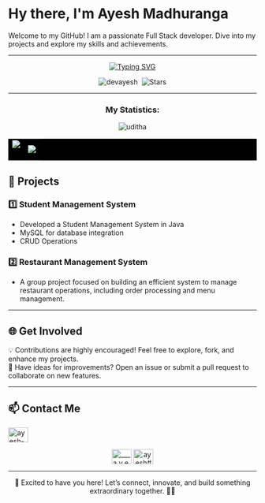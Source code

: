 ﻿# **Hy there, I'm Ayesh Madhuranga**

Welcome to my GitHub! I am a passionate Full Stack developer. Dive into my projects and explore my skills and achievements.

---

<div align="center">


[![Typing SVG](https://readme-typing-svg.herokuapp.com?font=Fira+Code&size=25&pause=1000&center=true&vCenter=true&width=435&lines=Full-Stack+Developer)](https://git.io/typing-svg)

<p align="center">
    <img src="https://komarev.com/ghpvc/?username=devayesh&label=Profile%20views&color=0e75b6&style=flat" alt="devayesh"/>&nbsp;
    <img alt="Stars" src="https://img.shields.io/github/stars/devayesh?style=flat-square&label=Stars&labelColor=343b41"/>
</p>


---

<h3 align="center">My Statistics:</h3>
 <img src="https://github-readme-activity-graph.vercel.app/graph?username=devayesh&bg_color=121112&color=f4f0f4&line=3ac1cb&point=1978d2&area=true&hide_border=true" alt="uditha" />
<p align="center">
<table align="center" style="background-color: black;">
<tr border="none">
<td width="50%" align="center">
  
  <img  align="center"  src="https://github-readme-stats.vercel.app/api?username=devayesh&show_icons=true&locale=en&theme=dark" />
  <br></br>
</td>
<td width="50%" align="center">

  <img  align="center"  src="https://github-readme-stats.vercel.app/api/top-langs?username=devayesh&show_icons=true&locale=en&layout=compact&theme=dark"/>
  
  </td>
</tr>
</table>

<div align="left">
  
## 📂 **Projects** 
### 1️⃣ **Student Management System**
- Developed a Student Management System in Java  
- MySQL for database integration  
- CRUD Operations  

### 2️⃣ **Restaurant Management System**  
- A group project focused on building an efficient system to manage restaurant operations, including order processing and menu management.  

---

 ## 🌐 **Get Involved**  

💡 Contributions are highly encouraged! Feel free to explore, fork, and enhance my projects.  
🚀 Have ideas for improvements? Open an issue or submit a pull request to collaborate on new features.  

---
## 📫 **Contact Me**
</div>

<p align="left">
<a href="https://linkedin.com/in/ayesh-nawarathna-4b2a33217" target="blank"><img align="center" src="https://raw.githubusercontent.com/rahuldkjain/github-profile-readme-generator/master/src/images/icons/Social/linked-in-alt.svg" alt="ayesh-nawarathna-4b2a33217" height="30" width="40" /></a>

<a href="https://instagram.com/___a.y.e.s.h___" target="blank"><img align="center" src="https://raw.githubusercontent.com/rahuldkjain/github-profile-readme-generator/master/src/images/icons/Social/instagram.svg" alt="___a.y.e.s.h___" height="30" width="40" /></a>
<a href="https://discord.gg/ayesh#2265" target="blank"><img align="center" src="https://raw.githubusercontent.com/rahuldkjain/github-profile-readme-generator/master/src/images/icons/Social/discord.svg" alt="ayesh#2265" height="30" width="40" /></a>
</p>


---

🌟 Excited to have you here! Let’s connect, innovate, and build something extraordinary together. 🚀✨
